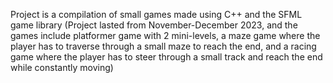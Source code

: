 Project is a compilation of small games made using C++ and the SFML game library (Project lasted from November-December 2023, and the games include platformer game with 2 mini-levels, a maze game where the player has to traverse through a small maze to reach the end, and a racing game where the player has to steer through a small track and reach the end while constantly moving)

